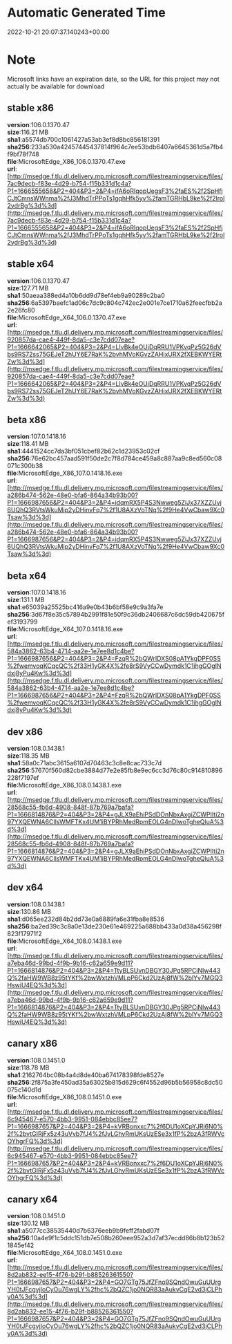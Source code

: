 # Automatic Generated Time
2022-10-21 20:07:37.140243+00:00

# Note
Microsoft links have an expiration date, so the URL for this project may not actually be available for download

## stable x86
**version**:106.0.1370.47  
**size**:116.21 MB  
**sha1**:a5574db700c1061427a53ab3ef8d8bc856181391  
**sha256**:233a530a42457445437814f964c7ee53bdb6407a6645361d5a7fb4f9bf78f748  
**file**:MicrosoftEdge_X86_106.0.1370.47.exe  
**url**:[http://msedge.f.tlu.dl.delivery.mp.microsoft.com/filestreamingservice/files/7ac9decb-f83e-4d29-b754-f15b331d1c4a?P1=1666555658&P2=404&P3=2&P4=ifA6oRIqopUegsF3%2faES%2f2SpHfjCJtCmnsWWnma%2fJ3MhdTrPPoTs1gqhHfk5yv%2famTGRHbL9ke%2f2lrol2ydrBg%3d%3d](http://msedge.f.tlu.dl.delivery.mp.microsoft.com/filestreamingservice/files/7ac9decb-f83e-4d29-b754-f15b331d1c4a?P1=1666555658&P2=404&P3=2&P4=ifA6oRIqopUegsF3%2faES%2f2SpHfjCJtCmnsWWnma%2fJ3MhdTrPPoTs1gqhHfk5yv%2famTGRHbL9ke%2f2lrol2ydrBg%3d%3d)  

## stable x64
**version**:106.0.1370.47  
**size**:127.71 MB  
**sha1**:50aeaa388ed4a10b6dd9d78ef4eb9a90289c2ba0  
**sha256**:6a5397baefc1ad06c7dc9c804c742ec2e001e7ce1710a62feecfbb2a2e26fc80  
**file**:MicrosoftEdge_X64_106.0.1370.47.exe  
**url**:[http://msedge.f.tlu.dl.delivery.mp.microsoft.com/filestreamingservice/files/920857da-cae4-449f-8da5-c3e7cdd07eae?P1=1666642065&P2=404&P3=2&P4=LIvBk4eOUjDqRRU1VPKvqPz5G26dVbs9RS72ss75GEJeT2hUY6E7RaK%2bvhMVoKGvzZAHixURX2fXEBKWYERtZw%3d%3d](http://msedge.f.tlu.dl.delivery.mp.microsoft.com/filestreamingservice/files/920857da-cae4-449f-8da5-c3e7cdd07eae?P1=1666642065&P2=404&P3=2&P4=LIvBk4eOUjDqRRU1VPKvqPz5G26dVbs9RS72ss75GEJeT2hUY6E7RaK%2bvhMVoKGvzZAHixURX2fXEBKWYERtZw%3d%3d)  

## beta x86
**version**:107.0.1418.16  
**size**:118.41 MB  
**sha1**:4441524cc7da3bf051cbef82b62c1d23953c02cf  
**sha256**:76e62bc457aad591f50de2c7f8d784ce459a8c887aa9c8ed560c08071c300b38  
**file**:MicrosoftEdge_X86_107.0.1418.16.exe  
**url**:[http://msedge.f.tlu.dl.delivery.mp.microsoft.com/filestreamingservice/files/a286b474-562e-48e0-bfa6-864a34b93b00?P1=1666987656&P2=404&P3=2&P4=idqmRX5P4S3Nwweg5ZiJx37XZZUvj6UQhQ3RVtsWkuMip2yDHinvFq7%2f1U8AXzVoTNq%2f9He4VwCbaw9Xc0Tsaw%3d%3d](http://msedge.f.tlu.dl.delivery.mp.microsoft.com/filestreamingservice/files/a286b474-562e-48e0-bfa6-864a34b93b00?P1=1666987656&P2=404&P3=2&P4=idqmRX5P4S3Nwweg5ZiJx37XZZUvj6UQhQ3RVtsWkuMip2yDHinvFq7%2f1U8AXzVoTNq%2f9He4VwCbaw9Xc0Tsaw%3d%3d)  

## beta x64
**version**:107.0.1418.16  
**size**:131.1 MB  
**sha1**:e65039a25525bc416a9e0b43b6bf58e9c9a3fa7e  
**sha256**:3d67f8e35c57894b2991f81e50f9c36db2406687c6dc59db420675fef3193799  
**file**:MicrosoftEdge_X64_107.0.1418.16.exe  
**url**:[http://msedge.f.tlu.dl.delivery.mp.microsoft.com/filestreamingservice/files/584a3862-63b4-4714-aa2e-1e7ee8d1c4be?P1=1666987656&P2=404&P3=2&P4=FzqR%2bQWrIDXS08pA1YkgDPF0SS%2fwemvoqKCqcQC%2f33H1yGK4X%2fe8rS9VyCCwDymdk1C1ihgGOgINdxj8yPu4Kw%3d%3d](http://msedge.f.tlu.dl.delivery.mp.microsoft.com/filestreamingservice/files/584a3862-63b4-4714-aa2e-1e7ee8d1c4be?P1=1666987656&P2=404&P3=2&P4=FzqR%2bQWrIDXS08pA1YkgDPF0SS%2fwemvoqKCqcQC%2f33H1yGK4X%2fe8rS9VyCCwDymdk1C1ihgGOgINdxj8yPu4Kw%3d%3d)  

## dev x86
**version**:108.0.1438.1  
**size**:118.35 MB  
**sha1**:58a0c71abc3615a6107d70463c3c8e8cac733c7d  
**sha256**:57670f560d82cbe3884d77e2e85fb8e9ec6cc3d76c80c914810896228f7197ef  
**file**:MicrosoftEdge_X86_108.0.1438.1.exe  
**url**:[http://msedge.f.tlu.dl.delivery.mp.microsoft.com/filestreamingservice/files/28568c55-fb6d-4908-848f-87b769a7bafa?P1=1666814876&P2=404&P3=2&P4=gJLX9aEhiPSdDOnNbxAxgiZCWPIIti2n97YXQEWNA6CIlsWMFTKx4UM1iBYPRhMedRpmEOLG4nDIwoTgheQluA%3d%3d](http://msedge.f.tlu.dl.delivery.mp.microsoft.com/filestreamingservice/files/28568c55-fb6d-4908-848f-87b769a7bafa?P1=1666814876&P2=404&P3=2&P4=gJLX9aEhiPSdDOnNbxAxgiZCWPIIti2n97YXQEWNA6CIlsWMFTKx4UM1iBYPRhMedRpmEOLG4nDIwoTgheQluA%3d%3d)  

## dev x64
**version**:108.0.1438.1  
**size**:130.86 MB  
**sha1**:d065ee232d84b2dd73e0a6889fa6e31fba8e8536  
**sha256**:ba2ed39c3c8a0e13de230e61e469225a688bb433a0d38a456298f823f17971f2  
**file**:MicrosoftEdge_X64_108.0.1438.1.exe  
**url**:[http://msedge.f.tlu.dl.delivery.mp.microsoft.com/filestreamingservice/files/a7eba46d-99bd-4f9b-9b16-c62a659e9d11?P1=1666814876&P2=404&P3=2&P4=TtyBLSUvnDBGY30JPg5RPCiNIw443Q%2faHW9WB8z95tYKf%2bwWxtzhVMLpP6Ckd2UzAj8fW%2blYv7MGQ3HswiU4EQ%3d%3d](http://msedge.f.tlu.dl.delivery.mp.microsoft.com/filestreamingservice/files/a7eba46d-99bd-4f9b-9b16-c62a659e9d11?P1=1666814876&P2=404&P3=2&P4=TtyBLSUvnDBGY30JPg5RPCiNIw443Q%2faHW9WB8z95tYKf%2bwWxtzhVMLpP6Ckd2UzAj8fW%2blYv7MGQ3HswiU4EQ%3d%3d)  

## canary x86
**version**:108.0.1451.0  
**size**:118.78 MB  
**sha1**:2162764bc08b4a4d8de40ba674178398fde8527e  
**sha256**:2f875a3fe450ad35a63025b815d629c6f4552d96b5b56958c8dc50075c140d1d  
**file**:MicrosoftEdge_X86_108.0.1451.0.exe  
**url**:[http://msedge.f.tlu.dl.delivery.mp.microsoft.com/filestreamingservice/files/6c945467-e570-4bb3-9951-084ebbc85ee7?P1=1666987657&P2=404&P3=2&P4=kVRBonxxc7%2f6DU1oXCpYJRj6N0%2f%2bvtGIRjFx5z43uVvb7fJ4%2fJvLGhyRmUKsUzESe3x1fP%2bzA3fRWVcOYhgrFQ%3d%3d](http://msedge.f.tlu.dl.delivery.mp.microsoft.com/filestreamingservice/files/6c945467-e570-4bb3-9951-084ebbc85ee7?P1=1666987657&P2=404&P3=2&P4=kVRBonxxc7%2f6DU1oXCpYJRj6N0%2f%2bvtGIRjFx5z43uVvb7fJ4%2fJvLGhyRmUKsUzESe3x1fP%2bzA3fRWVcOYhgrFQ%3d%3d)  

## canary x64
**version**:108.0.1451.0  
**size**:130.12 MB  
**sha1**:a5077cc38535440d7b6376eeb9b9feff2fabd07f  
**sha256**:10a4e9f1c5ddc151db7e508b260eee952a3d7af37ecdd86b8b123b521845ef42  
**file**:MicrosoftEdge_X64_108.0.1451.0.exe  
**url**:[http://msedge.f.tlu.dl.delivery.mp.microsoft.com/filestreamingservice/files/8d2ab832-ee15-4f76-b29f-b88526361550?P1=1666987657&P2=404&P3=2&P4=GO7GTg75JfZFno9SQndOwuGuUUrgYH0tJFcgvjIoCyOu76wgLY%2fhc%2bQZC1jo0NQR83aAukvCqE2vd3jCLPhy0A%3d%3d](http://msedge.f.tlu.dl.delivery.mp.microsoft.com/filestreamingservice/files/8d2ab832-ee15-4f76-b29f-b88526361550?P1=1666987657&P2=404&P3=2&P4=GO7GTg75JfZFno9SQndOwuGuUUrgYH0tJFcgvjIoCyOu76wgLY%2fhc%2bQZC1jo0NQR83aAukvCqE2vd3jCLPhy0A%3d%3d)  

